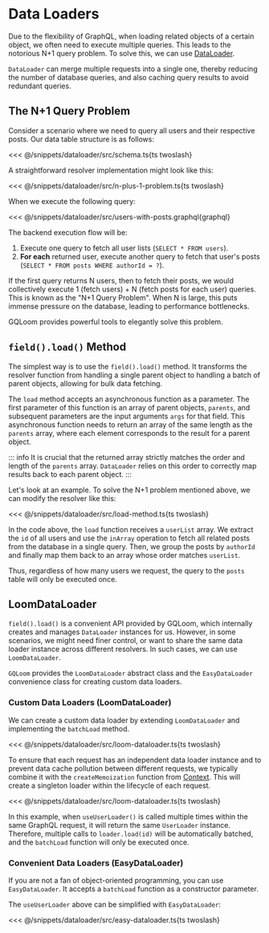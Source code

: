 # Data Loaders

Due to the flexibility of GraphQL, when loading related objects of a certain object, we often need to execute multiple queries.
This leads to the notorious N+1 query problem. To solve this, we can use [DataLoader](https://github.com/graphql/dataloader).

`DataLoader` can merge multiple requests into a single one, thereby reducing the number of database queries, and also caching query results to avoid redundant queries.

## The N+1 Query Problem

Consider a scenario where we need to query all users and their respective posts. Our data table structure is as follows:

<<< @/snippets/dataloader/src/schema.ts{ts twoslash}

A straightforward resolver implementation might look like this:

<<< @/snippets/dataloader/src/n-plus-1-problem.ts{ts twoslash}

When we execute the following query:

<<< @/snippets/dataloader/src/users-with-posts.graphql{graphql}

The backend execution flow will be:
1.  Execute one query to fetch all user lists (`SELECT * FROM users`).
2.  **For each** returned user, execute another query to fetch that user's posts (`SELECT * FROM posts WHERE authorId = ?`).

If the first query returns N users, then to fetch their posts, we would collectively execute 1 (fetch users) + N (fetch posts for each user) queries. This is known as the "N+1 Query Problem". When N is large, this puts immense pressure on the database, leading to performance bottlenecks.

GQLoom provides powerful tools to elegantly solve this problem.

## `field().load()` Method

 The simplest way is to use the `field().load()` method. It transforms the resolver function from handling a single parent object to handling a batch of parent objects, allowing for bulk data fetching.

The `load` method accepts an asynchronous function as a parameter. The first parameter of this function is an array of parent objects, `parents`, and subsequent parameters are the input arguments `args` for that field.
This asynchronous function needs to return an array of the same length as the `parents` array, where each element corresponds to the result for a parent object.

::: info
It is crucial that the returned array strictly matches the order and length of the `parents` array. `DataLoader` relies on this order to correctly map results back to each parent object.
:::

Let's look at an example. To solve the N+1 problem mentioned above, we can modify the resolver like this:

<<< @/snippets/dataloader/src/load-method.ts{ts twoslash}

In the code above, the `load` function receives a `userList` array. We extract the `id` of all users and use the `inArray` operation to fetch all related posts from the database in a single query. Then, we group the posts by `authorId` and finally map them back to an array whose order matches `userList`.

Thus, regardless of how many users we request, the query to the `posts` table will only be executed once.

## LoomDataLoader

`field().load()` is a convenient API provided by GQLoom, which internally creates and manages `DataLoader` instances for us.
However, in some scenarios, we might need finer control, or want to share the same data loader instance across different resolvers.
In such cases, we can use `LoomDataLoader`.

`GQLoom` provides the `LoomDataLoader` abstract class and the `EasyDataLoader` convenience class for creating custom data loaders.

### Custom Data Loaders (LoomDataLoader)

We can create a custom data loader by extending `LoomDataLoader` and implementing the `batchLoad` method.

<<< @/snippets/dataloader/src/loom-dataloader.ts{ts twoslash}

To ensure that each request has an independent data loader instance and to prevent data cache pollution between different requests, we typically combine it with the `createMemoization` function from [Context](./context). This will create a singleton loader within the lifecycle of each request.

<<< @/snippets/dataloader/src/loom-dataloader.ts{ts twoslash}

In this example, when `useUserLoader()` is called multiple times within the same GraphQL request, it will return the same `UserLoader` instance. Therefore, multiple calls to `loader.load(id)` will be automatically batched, and the `batchLoad` function will only be executed once.

### Convenient Data Loaders (EasyDataLoader)

If you are not a fan of object-oriented programming, you can use `EasyDataLoader`. It accepts a `batchLoad` function as a constructor parameter.

The `useUserLoader` above can be simplified with `EasyDataLoader`:

<<< @/snippets/dataloader/src/easy-dataloader.ts{ts twoslash}